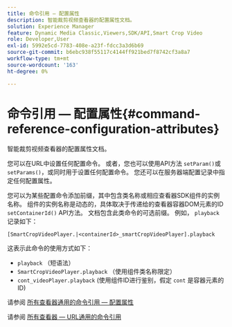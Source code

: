 ```yaml
---
title: 命令引用 — 配置属性
description: 智能裁剪视频查看器的配置属性文档。
solution: Experience Manager
feature: Dynamic Media Classic,Viewers,SDK/API,Smart Crop Video
role: Developer,User
exl-id: 5992e5cd-7783-408e-a23f-fdcc3a3d6b69
source-git-commit: b6ebc938f55117c4144ff921bed7f8742cf3a8a7
workflow-type: tm+mt
source-wordcount: '163'
ht-degree: 0%

---
```


# 命令引用 — 配置属性{#command-reference-configuration-attributes}

智能裁剪视频查看器的配置属性文档。

您可以在URL中设置任何配置命令。 或者，您也可以使用API方法 `setParam()`或 `setParams()`，或同时用于设置任何配置命令。 您还可以在服务器端配置记录中指定任何配置属性。

您可以为某些配置命令添加前缀，其中包含类名称或相应查看器SDK组件的实例名称。 组件的实例名称是动态的，具体取决于传递给的查看器容器DOM元素的ID `setContainerId()` API方法。 文档包含此类命令的可选前缀。 例如， `playback` 记录如下：

```
[SmartCropVideoPlayer.|<containerId>_smartCropVideoPlayer].playback
```

这表示此命令的使用方式如下：

* `playback` （短语法）
* `SmartCropVideoPlayer.playback` （使用组件类名称限定）
* `cont_videoPlayer.playback` (使用组件ID进行鉴别，假定 `cont` 是容器元素的ID)

请参阅 [所有查看器通用的命令引用 — 配置属性](../../../r-html5-viewer-20-cmdref-configattrib/r-html5-viewer-20-cmdref-configattrib.md#concept-850e0f2c49b949deb7cfbfd330d329bd)

请参阅 [所有查看器 — URL通用的命令引用](../../../c-html5-viewer-20-cmdref-url/c-html5-viewer-20-cmdref-url.md#concept-9b337f349b7b406b8c33c7ee96b3e226)
